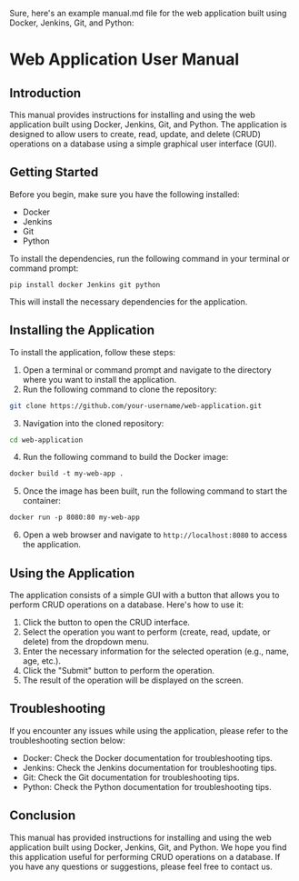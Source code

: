   Sure, here's an example manual.md file for the web application built using Docker, Jenkins, Git, and Python:

# Web Application User Manual

Introduction
------------

This manual provides instructions for installing and using the web application built using Docker, Jenkins, Git, and Python. The application is designed to allow users to create, read, update, and delete (CRUD) operations on a database using a simple graphical user interface (GUI).

Getting Started
---------------

Before you begin, make sure you have the following installed:

* Docker
* Jenkins
* Git
* Python

To install the dependencies, run the following command in your terminal or command prompt:
```
pip install docker Jenkins git python
```
This will install the necessary dependencies for the application.

Installing the Application
---------------------------

To install the application, follow these steps:

1. Open a terminal or command prompt and navigate to the directory where you want to install the application.
2. Run the following command to clone the repository:
```bash
git clone https://github.com/your-username/web-application.git
```
3. Navigation into the cloned repository:
```bash
cd web-application
```
4. Run the following command to build the Docker image:
```dockerfile
docker build -t my-web-app .
```
5. Once the image has been built, run the following command to start the container:
```dockerfile
docker run -p 8080:80 my-web-app
```
6. Open a web browser and navigate to `http://localhost:8080` to access the application.

Using the Application
-----------------------

The application consists of a simple GUI with a button that allows you to perform CRUD operations on a database. Here's how to use it:

1. Click the button to open the CRUD interface.
2. Select the operation you want to perform (create, read, update, or delete) from the dropdown menu.
3. Enter the necessary information for the selected operation (e.g., name, age, etc.).
4. Click the "Submit" button to perform the operation.
5. The result of the operation will be displayed on the screen.

Troubleshooting
---------------

If you encounter any issues while using the application, please refer to the troubleshooting section below:

* Docker: Check the Docker documentation for troubleshooting tips.
* Jenkins: Check the Jenkins documentation for troubleshooting tips.
* Git: Check the Git documentation for troubleshooting tips.
* Python: Check the Python documentation for troubleshooting tips.

Conclusion
----------

This manual has provided instructions for installing and using the web application built using Docker, Jenkins, Git, and Python. We hope you find this application useful for performing CRUD operations on a database. If you have any questions or suggestions, please feel free to contact us.